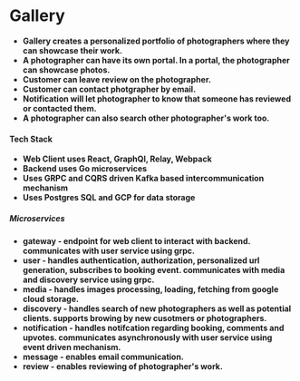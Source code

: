 # Gallery

- <b> Gallery creates a personalized portfolio of photographers where they can showcase their work.</b>
- <b> A photographer can have its own portal. In a portal, the photographer can showcase photos.
- <b> Customer can leave review on the photographer.
- <b> Customer can contact photgrapher by email.
- <b> Notification will let photographer to know that someone has reviewed or contacted them. 
- <b> A photographer can also search other photographer's work too. </b>

#### Tech Stack

- Web Client uses React, GraphQl, Relay, Webpack
- Backend uses Go microservices
- Uses GRPC and CQRS driven Kafka based intercommunication mechanism
- Uses Postgres SQL and GCP for data storage

##### Microservices

- gateway - endpoint for web client to interact with backend. communicates with user service using grpc.
- user - handles authentication, authorization, personalized url generation, subscribes to booking event. communicates with media and discovery service using grpc.
- media - handles images processing, loading, fetching from google cloud storage.
- discovery - handles search of new photographers as well as potential clients. supports browing by new cusotmers or photographers.
- notification - handles notifcation regarding booking, comments and upvotes. communicates asynchronously with user service using event driven mechanism.
- message - enables email communication.
- review - enables reviewing of photographer's work.

